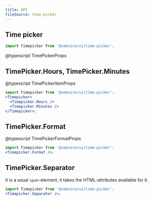 ```yaml
---
title: API
fileSource: time-picker
---
```


## Time picker

```jsx
import Timepicker from '@semcore/ui/time-picker';
```

@typescript TimePickerProps

## TimePicker.Hours, TimePicker.Minutes

@typescript TimePickerItemProps

```jsx
import Timepicker from '@semcore/ui/time-picker';
<Timepicker>
  <Timepicker.Hours />
  <Timepicker.Minutes />
</Timepicker>;
```

## TimePicker.Format

@typescript TimePickerFormatProps

```jsx
import Timepicker from '@semcore/ui/time-picker';
<Timepicker.Format />;
```

## TimePicker.Separator

It is a usual `span`-element, it takes the HTML-attributes available for it.

```jsx
import Timepicker from '@semcore/ui/time-picker';
<Timepicker.Separator />;
```
